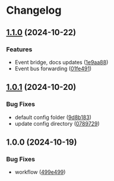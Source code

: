 # Changelog

## [1.1.0](https://github.com/AustralianBioCommons/gen3-cdk-config/compare/v1.0.1...v1.1.0) (2024-10-22)


### Features

* Event bridge, docs updates ([1e9aa88](https://github.com/AustralianBioCommons/gen3-cdk-config/commit/1e9aa881859127b739bb66450421e38925da79b7))
* Event bus forwarding ([01fe491](https://github.com/AustralianBioCommons/gen3-cdk-config/commit/01fe491dde56153dddb036c6616e26e7a0821d0d))

## [1.0.1](https://github.com/AustralianBioCommons/gen3-cdk-config/compare/v1.0.0...v1.0.1) (2024-10-20)


### Bug Fixes

* default config folder ([9d8b183](https://github.com/AustralianBioCommons/gen3-cdk-config/commit/9d8b1830050ee524e4590c978617c369e85b3d44))
* update config directory ([0789729](https://github.com/AustralianBioCommons/gen3-cdk-config/commit/0789729af8394df7e8d680c663afe738bbc60714))

## 1.0.0 (2024-10-19)


### Bug Fixes

* workflow ([499e499](https://github.com/AustralianBioCommons/gen3-cdk-config/commit/499e499e145470f2c32dd3c386cc0643ed3925b6))
